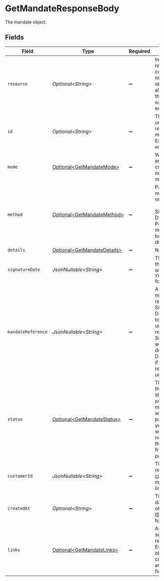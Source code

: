 # GetMandateResponseBody

The mandate object.


## Fields

| Field                                                                                                                                                                               | Type                                                                                                                                                                                | Required                                                                                                                                                                            | Description                                                                                                                                                                         | Example                                                                                                                                                                             |
| ----------------------------------------------------------------------------------------------------------------------------------------------------------------------------------- | ----------------------------------------------------------------------------------------------------------------------------------------------------------------------------------- | ----------------------------------------------------------------------------------------------------------------------------------------------------------------------------------- | ----------------------------------------------------------------------------------------------------------------------------------------------------------------------------------- | ----------------------------------------------------------------------------------------------------------------------------------------------------------------------------------- |
| `resource`                                                                                                                                                                          | *Optional\<String>*                                                                                                                                                                 | :heavy_minus_sign:                                                                                                                                                                  | Indicates the response contains a mandate object. Will always contain the string `mandate` for this endpoint.                                                                       |                                                                                                                                                                                     |
| `id`                                                                                                                                                                                | *Optional\<String>*                                                                                                                                                                 | :heavy_minus_sign:                                                                                                                                                                  | The identifier uniquely referring to this mandate. Example: `mdt_pWUnw6pkBN`.                                                                                                       |                                                                                                                                                                                     |
| `mode`                                                                                                                                                                              | [Optional\<GetMandateMode>](../../models/operations/GetMandateMode.md)                                                                                                              | :heavy_minus_sign:                                                                                                                                                                  | Whether this entity was created in live mode or in test mode.                                                                                                                       |                                                                                                                                                                                     |
| `method`                                                                                                                                                                            | [Optional\<GetMandateMethod>](../../models/operations/GetMandateMethod.md)                                                                                                          | :heavy_minus_sign:                                                                                                                                                                  | Payment method of the mandate.<br/><br/>SEPA Direct Debit and PayPal mandates can be created directly.                                                                              |                                                                                                                                                                                     |
| `details`                                                                                                                                                                           | [Optional\<GetMandateDetails>](../../models/operations/GetMandateDetails.md)                                                                                                        | :heavy_minus_sign:                                                                                                                                                                  | N/A                                                                                                                                                                                 |                                                                                                                                                                                     |
| `signatureDate`                                                                                                                                                                     | *JsonNullable\<String>*                                                                                                                                                             | :heavy_minus_sign:                                                                                                                                                                  | The date when the mandate was signed in `YYYY-MM-DD` format.                                                                                                                        |                                                                                                                                                                                     |
| `mandateReference`                                                                                                                                                                  | *JsonNullable\<String>*                                                                                                                                                             | :heavy_minus_sign:                                                                                                                                                                  | A custom mandate reference. For SEPA Direct Debit, it is vital to provide a unique reference. Some banks will<br/>decline Direct Debit payments if the mandate reference is not unique. |                                                                                                                                                                                     |
| `status`                                                                                                                                                                            | [Optional\<GetMandateStatus>](../../models/operations/GetMandateStatus.md)                                                                                                          | :heavy_minus_sign:                                                                                                                                                                  | The status of the mandate. A status can be `pending` for mandates when the first payment is not yet finalized, or<br/>when we did not received the IBAN yet from the first payment. |                                                                                                                                                                                     |
| `customerId`                                                                                                                                                                        | *JsonNullable\<String>*                                                                                                                                                             | :heavy_minus_sign:                                                                                                                                                                  | The identifier referring to the [customer](get-customer) this mandate was linked to.                                                                                                | cst_8wmqcHMN4U                                                                                                                                                                      |
| `createdAt`                                                                                                                                                                         | *Optional\<String>*                                                                                                                                                                 | :heavy_minus_sign:                                                                                                                                                                  | The entity's date and time of creation, in [ISO 8601](https://en.wikipedia.org/wiki/ISO_8601) format.                                                                               |                                                                                                                                                                                     |
| `links`                                                                                                                                                                             | [Optional\<GetMandateLinks>](../../models/operations/GetMandateLinks.md)                                                                                                            | :heavy_minus_sign:                                                                                                                                                                  | An object with several relevant URLs. Every URL object will contain an `href` and a `type` field.                                                                                   |                                                                                                                                                                                     |